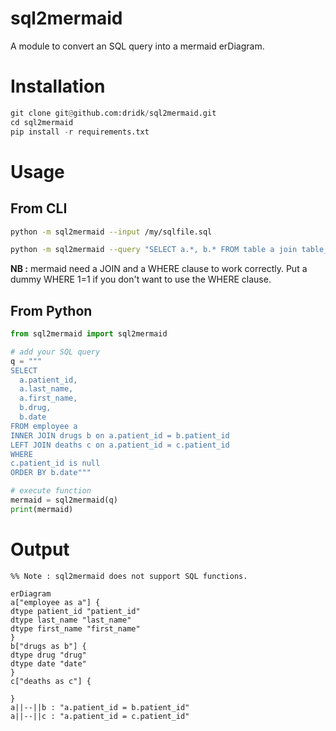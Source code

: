 # sql2mermaid
A module to convert an SQL query into a mermaid erDiagram.

# Installation 

```python
git clone git@github.com:dridk/sql2mermaid.git
cd sql2mermaid 
pip install -r requirements.txt
```

# Usage
## From CLI
```bash
python -m sql2mermaid --input /my/sqlfile.sql
```

```bash
python -m sql2mermaid --query "SELECT a.*, b.* FROM table a join table_2 b on a.id = b.id WHERE 1=1;"
```
**NB :** mermaid need a JOIN and a WHERE clause to work correctly. Put a dummy WHERE 1=1 if you don't want to use the WHERE clause.  

## From Python

```python
from sql2mermaid import sql2mermaid

# add your SQL query
q = """
SELECT 
  a.patient_id,
  a.last_name,
  a.first_name,
  b.drug,
  b.date
FROM employee a
INNER JOIN drugs b on a.patient_id = b.patient_id
LEFT JOIN deaths c on a.patient_id = c.patient_id
WHERE
c.patient_id is null
ORDER BY b.date"""

# execute function
mermaid = sql2mermaid(q)
print(mermaid)
```
# Output

```mermaid
%% Note : sql2mermaid does not support SQL functions.

erDiagram
a["employee as a"] {
dtype patient_id "patient_id"
dtype last_name "last_name"
dtype first_name "first_name"
}
b["drugs as b"] {
dtype drug "drug"
dtype date "date"
}
c["deaths as c"] {

}
a||--||b : "a.patient_id = b.patient_id"
a||--||c : "a.patient_id = c.patient_id"
```
